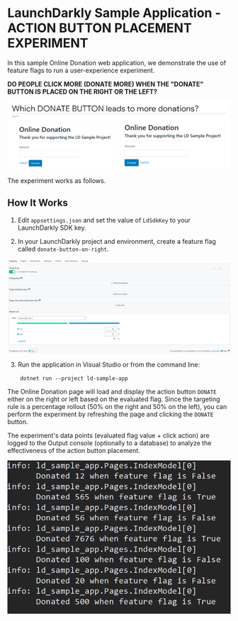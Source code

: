 # LaunchDarkly Sample Application - ACTION BUTTON PLACEMENT EXPERIMENT

In this sample Online Donation web application, we demonstrate the use of feature flags to run a user-experience experiment.

__DO PEOPLE CLICK MORE (DONATE MORE) WHEN THE "DONATE" BUTTON IS PLACED ON THE RIGHT OR THE LEFT?__

![alt text](Documentation/ld-question.png "Action Button Placement Experiment")

The experiment works as follows.

## How It Works

1. Edit `appsettings.json` and set the value of `LdSdkKey` to your LaunchDarkly SDK key.

2. In your LaunchDarkly project and environment, create a feature flag called `donate-button-on-right`.

![alt text](Documentation/ld-flag.png "Feature Flag Settings")

3. Run the application in Visual Studio or from the command line:

```
    dotnet run --project ld-sample-app
```

The Online Donation page will load and display the action button `DONATE` either on the right or left based on the evaluated flag.  Since the targeting rule is a percentage rollout (50% on the right and 50% on the left), you can perform the experiment by refreshing the page and clicking the `DONATE` button.

The experiment's data points (evaluated flag value + click action) are logged to the Output console (optionally to a database) to analyze the effectiveness of the action button placement.

![alt text](Documentation/ld-experiment.png "Action Button Placement Experiment Data Points")
